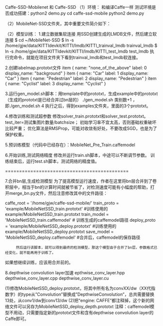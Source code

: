 Caffe-SSD-Mobilenet 和 Caffe-SSD
（1）环境：
	和编译Caffe一样
测试环境是否成功搭建：python2 demo.py
cd caffe-ssd-mobile
python2 demo.py

（2）MobileNet-SSD文件夹，其中重要文件简介如下：


	
（2）模型训练：
1.建立数据集软连接
用SSD创建生成的LMDB文件，然后建立软连接
	$ cd ~/MobileNet-SSD
	$ ln ‐s /home/gjw/data/KITTIdevkit/KITTI/lmdb/KITTI_trainval_lmdb trainval_lmdb
	$ ln ‐s /home/gjw/data/KITTIdevkit/KITTI/lmdb/KITTI_test_lmdb test_lmdb
执行完命令，就能在项目文件夹下看到trainval_lmdb和test_lmdb软连接。

2.创建labelmap.prototxt文件
item {
  name: "none_of_the_above"
  label: 0
  display_name: "background"
  }
  item {
  name: "Car"
  label: 1
  display_name: "Car"
  }
  item {
  name: "Pedestrian"
  label: 2
  display_name: "Pedestrian"
  }
  item {
  name: "Cyclist"
  label: 3
  display_name: "Cyclist"
  }


3.运行gen_model.sh脚本：用template中的prototxt，生成example中的prototxt（生成的prototxt是已经合并过bn层的）
	./gen_model.sh 类别数+1 ， 即./gen_model.sh 4
执行之后，得到examples文件夹，里面的3个prototxt。

4.修改训练和测试超参数
	修改solver_train.prototxt和solver_test.prototxt。
	test_iter=测试集图片数量/batchsize；
	初始学习率不宜太高，否则基础权重破坏比较严重；
	优化算法是RMSProp，可能对收敛有好处，不要改成SGD，也是为了保护权重。

5.预训练模型（代码中已经存在）：MobileNet_Pre_Train.caffemodel

6.开始训练,测试网络精度
修改并运行train.sh脚本，中途可以不断调节参数。
训练结束后，运行test.sh脚本，测试网络的精度值。

============================================

7.合并bn层,生成检测模型
为了提高模型运行速度，作者在这里将bn层合并到了卷积层中，相当于bn的计算时间就被节省了，对检测速度可能有小幅度的帮助，打开merge_bn.py文件，然后注意修改其中的文件路径：

caffe_root = '/home/gjw/caffe-ssd-mobile/'
train_proto = 'example/MobileNetSSD_train.prototxt'   #训练使用的example/MobileNetSSD_train.prototxt
train_model = 'MobileNetSSD_train.caffemodel'  # 训练生成的caffemodel路径
deploy_proto = 'example/MobileNetSSD_deploy.prototxt'  #训练使用的example/MobileNetSSD_deploy.prototxt
save_model = 'MobileNetSSD_deploy.caffemodel'  #合并后，caffemodel的保存路径

         然后运行该脚本，就可以得到最终的检测模型，那这个模型由于合并了bn层，参数格式已经变化，就不能再用于训练了。
如果想继续训练，应该用合并前的。


8.depthwise convolution layer加速
	epthwise_conv_layer.hpp
	depthwise_conv_layer.cpp
	depthwise_conv_layer.cu

(1)修改MobileNetSSD_deploy.prototxt，将其中所有名为convXX/dw（XX代指数字）的type从”Convolution”替换成”DepthwiseConvolution”，总共需要替换13处，从conv1/dw到conv13/dw
(2)把“engine: CAFFE”都注释掉，这个新的网络文件可以另存为MobileNetSSD_deploy_depth.prototxt
注释：caffemodel模型不用动，只需要指定新的prototxt文件和含有depthwise convolution layer的Caffe即可。





